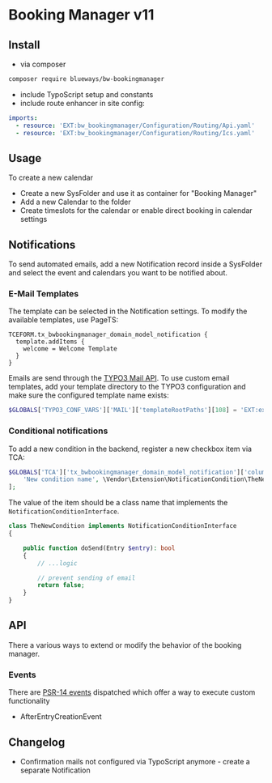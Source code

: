 # Booking Manager v11

## Install

* via composer
```bash
composer require blueways/bw-bookingmanager
```

* include TypoScript setup and constants
* include route enhancer in site config:

```yaml
imports:
  - resource: 'EXT:bw_bookingmanager/Configuration/Routing/Api.yaml'
  - resource: 'EXT:bw_bookingmanager/Configuration/Routing/Ics.yaml'
```

## Usage

To create a new calendar

* Create a new SysFolder and use it as container for "Booking Manager"
* Add a new Calendar to the folder
* Create timeslots for the calendar or enable direct booking in calendar settings

## Notifications

To send automated emails, add a new Notification record inside a SysFolder and select the event and calendars you want to be notified about.

### E-Mail Templates

The template can be selected in the Notification settings. To modify the available templates, use PageTS:

```typo3_typoscript
TCEFORM.tx_bwbookingmanager_domain_model_notification {
  template.addItems {
    welcome = Welcome Template
  }
}
```

Emails are send through the [TYPO3 Mail API](https://docs.typo3.org/m/typo3/reference-coreapi/11.5/en-us/ApiOverview/Mail/Index.html). To use custom email templates, add your template directory to the TYPO3 configuration and make sure the configured template name exists:

```php
$GLOBALS['TYPO3_CONF_VARS']['MAIL']['templateRootPaths'][108] = 'EXT:extension/Resources/Private/Templates/Email';
```

### Conditional notifications

To add a new condition in the backend, register a new checkbox item via TCA:

```php
$GLOBALS['TCA']['tx_bwbookingmanager_domain_model_notification']['columns']['conditions']['items'][] = [
    'New condition name', \Vendor\Extension\NotificationCondition\TheNewCondition::class
];
```

The value of the item should be a class name that implements the ```NotificationConditionInterface```.

```php
class TheNewCondition implements NotificationConditionInterface
{

    public function doSend(Entry $entry): bool
    {
        // ...logic

        // prevent sending of email
        return false;
    }
}
```

## API

There a various ways to extend or modify the behavior of the booking manager.

### Events

There are [PSR-14 events](https://docs.typo3.org/m/typo3/reference-coreapi/main/en-us/ApiOverview/Events/EventDispatcher/Index.html) dispatched which offer a way to execute custom functionality

* AfterEntryCreationEvent

## Changelog

* Confirmation mails not configured via TypoScript anymore - create a separate Notification
